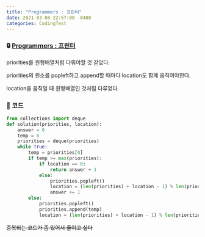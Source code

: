 ```yaml
---
title: "Programmers : 프린터"
date: 2021-03-08 22:57:00 -0400
categories: CodingTest
---
```




### 🔒 [Programmers : 프린터](https://programmers.co.kr/learn/courses/30/lessons/42587)



priorities를 원형배열처럼 다뤄야할 것 같았다.

priorities의 원소를 popleft하고 append할 때마다 location도 함께 움직여야한다.

location을 움직일 때 원형배열인 것처럼 다루었다. 



### 🔑 코드

```python
from collections import deque
def solution(priorities, location):
    answer = 0
    temp = 0
    priorities = deque(priorities)
    while True:
        temp = priorities[0]
        if temp >= max(priorities):
            if location == 0:
                return answer + 1
            else:
                priorities.popleft()
                location = (len(priorities) + location - 1) % len(priorities)
                answer += 1
        else:
            priorities.popleft()
            priorities.append(temp)
            location = (len(priorities) + location - 1) % len(priorities)
```

~~중복되는 코드가 좀 있어서 줄이고 싶다~~

